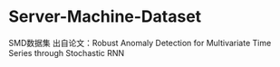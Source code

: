 # Server-Machine-Dataset
SMD数据集 出自论文：Robust Anomaly Detection for Multivariate Time Series through Stochastic RNN
